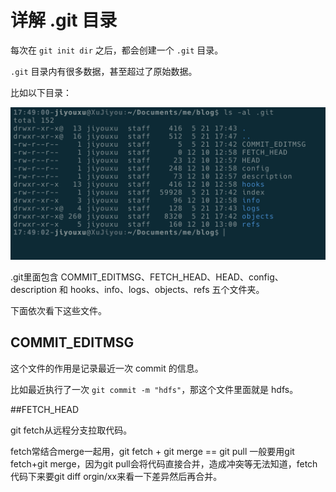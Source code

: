 # 详解 .git 目录

每次在 `git init dir` 之后，都会创建一个 `.git` 目录。

`.git` 目录内有很多数据，甚至超过了原始数据。

比如以下目录：

![image-20200521174918766](../../resource/image-20200521174918766.png)

.git里面包含 COMMIT_EDITMSG、FETCH_HEAD、HEAD、config、description 和 hooks、info、logs、objects、refs 五个文件夹。

下面依次看下这些文件。

## COMMIT_EDITMSG

这个文件的作用是记录最近一次 commit 的信息。

比如最近执行了一次 `git commit -m "hdfs"`，那这个文件里面就是 hdfs。



##FETCH_HEAD

git fetch从远程分支拉取代码。

fetch常结合merge一起用，git fetch + git merge == git pull
 一般要用git fetch+git merge，因为git pull会将代码直接合并，造成冲突等无法知道，fetch代码下来要git diff orgin/xx来看一下差异然后再合并。



